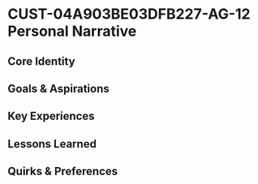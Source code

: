 # CUST-04A903BE03DFB227-AG-12 Personal Narrative

## Core Identity

## Goals & Aspirations

## Key Experiences

## Lessons Learned

## Quirks & Preferences

